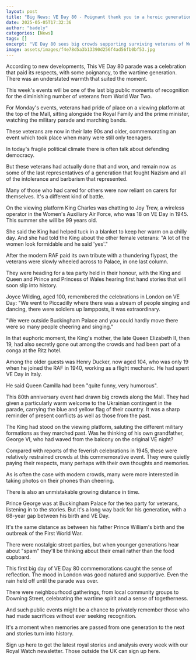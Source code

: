 ```yaml
---
layout: post
title: "Big News: VE Day 80 - Poignant thank you to a heroic generation"
date: 2025-05-05T17:32:36
author: "badely"
categories: [News]
tags: []
excerpt: "VE Day 80 sees big crowds supporting surviving veterans of World War Two, our correspondent writes."
image: assets/images/f4e78d5a3b13390d256f4ad56fb0bf53.jpg
---
```


According to new developments, This VE Day 80 parade was a celebration that paid its respects, with some poignancy, to the wartime generation. There was an understated warmth that suited the moment.

This week's events will be one of the last big public moments of recognition for the diminishing number of veterans from World War Two.

For Monday's events, veterans had pride of place on a viewing platform at the top of the Mall, sitting alongside the Royal Family and the prime minister, watching the military parade and marching bands.

These veterans are now in their late 90s and older, commemorating an event which took place when many were still only teenagers.

In today's fragile political climate there is often talk about defending democracy.

But these veterans had actually done that and won, and remain now as some of the last representatives of a generation that fought Nazism and all of the intolerance and barbarism that represented.

Many of those who had cared for others were now reliant on carers for themselves. It's a different kind of battle.

On the viewing platform King Charles was chatting to Joy Trew, a wireless operator in the Women's Auxiliary Air Force, who was 18 on VE Day in 1945. This summer she will be 99 years old.

She said the King had helped tuck in a blanket to keep her warm on a chilly day. And she had told the King about the other female veterans: "A lot of the women look formidable and he said 'yes'." 

After the modern RAF paid its own tribute with a thundering flypast, the veterans were slowly wheeled across to Palace, in one last column.

They were heading for a tea party held in their honour, with the King and Queen and Prince and Princess of Wales hearing first hand stories that will soon slip into history.

Joyce Wilding, aged 100, remembered the celebrations in London on VE Day: "We went to Piccadilly where there was a stream of people singing and dancing, there were soldiers up lampposts, it was extraordinary.

"We were outside Buckingham Palace and you could hardly move there were so many people cheering and singing."

In that euphoric moment, the King's mother, the late Queen Elizabeth II, then 19, had also secretly gone out among the crowds and had been part of a conga at the Ritz hotel.

Among the older guests was Henry Ducker, now aged 104, who was only 19 when he joined the RAF in 1940, working as a flight mechanic. He had spent VE Day in Italy.

He said Queen Camilla had been "quite funny, very humorous".

This 80th anniversary event had drawn big crowds along the Mall. They had given a particularly warm welcome to the Ukrainian contingent in the parade, carrying the blue and yellow flag of their country. It was a sharp reminder of present conflicts as well as those from the past.

The King had stood on the viewing platform, saluting the different military formations as they marched past. Was he thinking of his own grandfather, George VI, who had waved from the balcony on the original VE night?

Compared with reports of the feverish celebrations in 1945, these were relatively restrained crowds at this commemorative event. They were quietly paying their respects, many perhaps with their own thoughts and memories.

As is often the case with modern crowds, many were more interested in taking photos on their phones than cheering.

There is also an unmistakable growing distance in time.

Prince George was at Buckingham Palace for the tea party for veterans, listening in to the stories. But it's a long way back for his generation, with a 68-year gap between his birth and VE Day. 

It's the same distance as between his father Prince William's birth and the outbreak of the First World War.

There were nostalgic street parties, but when younger generations hear about "spam" they'll be thinking about their email rather than the food cupboard.

This first big day of VE Day 80 commemorations caught the sense of reflection. The mood in London was good natured and supportive. Even the rain held off until the parade was over.

There were neighbourhood gatherings, from local community groups to Downing Street, celebrating the wartime spirit and a sense of togetherness.

And such public events might be a chance to privately remember those who had made sacrifices without ever seeking recognition.

It's a moment when memories are passed from one generation to the next and stories turn into history.

Sign up here to get the latest royal stories and analysis every week with our Royal Watch newsletter. Those outside the UK can sign up here.

